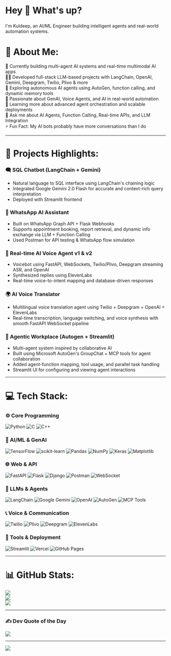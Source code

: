 <h1 align="left">Hey 👋 What's up?</h1>


###




###

<p align="left">I'm Kuldeep, an AI/ML Engineer building intelligent agents and real-world automation systems.</p>

###

# 💫 About Me:
🔭 Currently building multi-agent AI systems and real-time multimodal AI apps  
👨‍💻 Developed full-stack LLM-based projects with LangChain, OpenAI, Gemini, Deepgram, Twilio, Plivo & more  
🤖 Exploring autonomous AI agents using AutoGen, function calling, and dynamic memory tools  
🧠 Passionate about GenAI, Voice Agents, and AI in real-world automation  
🌱 Learning more about advanced agent orchestration and scalable deployments  
💬 Ask me about AI Agents, Function Calling, Real-time APIs, and LLM Integration  
⚡ Fun Fact: My AI bots probably have more conversations than I do

---

# 🚀 Projects Highlights:

### 🗨️ SQL Chatbot (LangChain + Gemini)
- Natural language to SQL interface using LangChain's chaining logic
- Integrated Google Gemini 2.0 Flash for accurate and context-rich query interpretation
- Deployed with Streamlit frontend

### 💬 WhatsApp AI Assistant
- Built on WhatsApp Graph API + Flask Webhooks  
- Supports appointment booking, report retrieval, and dynamic info exchange via LLM + Function Calling  
- Used Postman for API testing & WhatsApp flow simulation

### 🧠 Real-time AI Voice Agent v1 & v2
- Voicebot using FastAPI, WebSockets, Twilio/Plivo, Deepgram streaming ASR, and OpenAI  
- Synthesized replies using ElevenLabs  
- Real-time voice-to-intent mapping and database-driven responses

### 🌍 AI Voice Translator
- Multilingual voice translation agent using Twilio + Deepgram + OpenAI + ElevenLabs  
- Real-time transcription, language switching, and voice synthesis with smooth FastAPI WebSocket pipeline

### 🧠 Agentic Workplace (Autogen + Streamlit)
- Multi-agent system inspired by collaborative AI  
- Built using Microsoft AutoGen's GroupChat + MCP tools for agent collaboration  
- Added agent-function mapping, tool usage, and parallel task handling  
- Streamlit UI for configuring and viewing agent interactions

---

# 💻 Tech Stack:

### ⚙️ Core Programming
![Python](https://img.shields.io/badge/python-3670A0?style=for-the-badge&logo=python&logoColor=ffdd54) ![C](https://img.shields.io/badge/c-%2300599C.svg?style=for-the-badge&logo=c&logoColor=white) ![C++](https://img.shields.io/badge/c++-%2300599C.svg?style=for-the-badge&logo=c%2B%2B&logoColor=white)

### 🧠 AI/ML & GenAI
![TensorFlow](https://img.shields.io/badge/TensorFlow-%23FF6F00.svg?style=for-the-badge&logo=TensorFlow&logoColor=white) ![scikit-learn](https://img.shields.io/badge/scikit--learn-%23F7931E.svg?style=for-the-badge&logo=scikit-learn&logoColor=white) ![Pandas](https://img.shields.io/badge/pandas-%23150458.svg?style=for-the-badge&logo=pandas&logoColor=white) ![NumPy](https://img.shields.io/badge/numpy-%23013243.svg?style=for-the-badge&logo=numpy&logoColor=white) ![Keras](https://img.shields.io/badge/Keras-%23D00000.svg?style=for-the-badge&logo=Keras&logoColor=white) ![Matplotlib](https://img.shields.io/badge/Matplotlib-%23ffffff.svg?style=for-the-badge&logo=Matplotlib&logoColor=black)

### 🌐 Web & API
![FastAPI](https://img.shields.io/badge/fastapi-%2300C7B7.svg?style=for-the-badge&logo=fastapi&logoColor=white) ![Flask](https://img.shields.io/badge/flask-%23000.svg?style=for-the-badge&logo=flask&logoColor=white) ![Django](https://img.shields.io/badge/django-%23092E20.svg?style=for-the-badge&logo=django&logoColor=white) ![Postman](https://img.shields.io/badge/Postman-%23FF6C37.svg?style=for-the-badge&logo=postman&logoColor=white) ![WebSocket](https://img.shields.io/badge/WebSocket-000000?style=for-the-badge&logo=websocket&logoColor=white)

### 💬 LLMs & Agents
![LangChain](https://img.shields.io/badge/LangChain-000000?style=for-the-badge&logo=langchain&logoColor=white) ![Google Gemini](https://img.shields.io/badge/Gemini-4285F4?style=for-the-badge&logo=google&logoColor=white) ![OpenAI](https://img.shields.io/badge/OpenAI-412991?style=for-the-badge&logo=openai&logoColor=white) ![AutoGen](https://img.shields.io/badge/Microsoft_AutoGen-0078D4?style=for-the-badge&logo=microsoft&logoColor=white) ![MCP Tools](https://img.shields.io/badge/MCP_Tools-black?style=for-the-badge)

### 📞 Voice & Communication
![Twilio](https://img.shields.io/badge/Twilio-F22F46?style=for-the-badge&logo=twilio&logoColor=white) ![Plivo](https://img.shields.io/badge/Plivo-00B140?style=for-the-badge&logo=plivo&logoColor=white) ![Deepgram](https://img.shields.io/badge/Deepgram-FF4136?style=for-the-badge) ![ElevenLabs](https://img.shields.io/badge/ElevenLabs-black?style=for-the-badge&logoColor=white)

### 🧰 Tools & Deployment
![Streamlit](https://img.shields.io/badge/Streamlit-FF4B4B?style=for-the-badge&logo=streamlit&logoColor=white) ![Vercel](https://img.shields.io/badge/vercel-%23000000.svg?style=for-the-badge&logo=vercel&logoColor=white) ![GitHub Pages](https://img.shields.io/badge/github%20pages-121013?style=for-the-badge&logo=github&logoColor=white)

---

# 📊 GitHub Stats:
![](https://github-readme-stats.vercel.app/api?username=Itzkuldeep&theme=dark&hide_border=true&include_all_commits=true&count_private=true)<br/>
![](https://github-readme-streak-stats.herokuapp.com/?user=Itzkuldeep&theme=dark&hide_border=true)<br/>
![](https://github-readme-stats.vercel.app/api/top-langs/?username=Itzkuldeep&theme=dark&hide_border=true&include_all_commits=true&count_private=true&layout=compact)

---

### ✍️ Dev Quote of the Day
![](https://quotes-github-readme.vercel.app/api?type=horizontal&theme=radical)

---

[![](https://visitcount.itsvg.in/api?id=Itzkuldeep&icon=0&color=0)](https://visitcount.itsvg.in)

<!-- Powered by Kuldeep's Late-Night Coding Sessions -->
